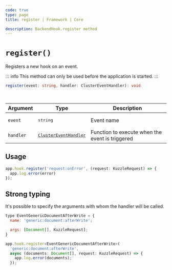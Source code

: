 ```yaml
---
code: true
type: page
title: register | Framework | Core

description: BackendHook.register method
---
```


# `register()`

<SinceBadge version="2.8.0" />

Registers a new hook on an event.

::: info
This method can only be used before the application is started.
:::

```ts
register(event: string, handler: ClusterEventHandler): void
```

<br/>

| Argument | Type                  | Description                   |
|----------|-----------------------|-------------------------------|
| `event` | <pre>string</pre> | Event name |
| `handler` | <pre>[ClusterEventHandler](/core/2/framework/types/event-handler)</pre> | Function to execute when the event is triggered |

## Usage

```js
app.hook.register('request:onError', (request: KuzzleRequest) => {
  app.log.error(error)
});
```

## Strong typing

It's possible to specify the arguments with whom the handler will be called.

```js
type EventGenericDocumentAfterWrite = {
  name: 'generic:document:afterWrite';

  args: [Document[], KuzzleRequest];
}

app.hook.register<EventGenericDocumentAfterWrite>(
  'generic:document:afterWrite',
  async (documents: Document[], request: KuzzleRequest) => {
    app.log.error(documents);
  });
```